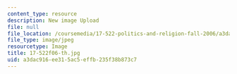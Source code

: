 ```yaml
---
content_type: resource
description: New image Upload
file: null
file_location: /coursemedia/17-522-politics-and-religion-fall-2006/a3dac916ee315ac5effb235f38b873c7_17-522f06-th.jpg
file_type: image/jpeg
resourcetype: Image
title: 17-522f06-th.jpg
uid: a3dac916-ee31-5ac5-effb-235f38b873c7
---
```


